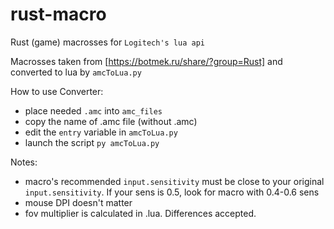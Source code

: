 # rust-macro
Rust (game) macrosses for `Logitech's lua api`

Macrosses taken from [https://botmek.ru/share/?group=Rust] and converted to lua by `amcToLua.py`

How to use Converter:
- place needed `.amc` into `amc_files`
- copy the name of .amc file (without .amc)
- edit the `entry` variable in `amcToLua.py`
- launch the script `py amcToLua.py`

Notes: 
- macro's recommended `input.sensitivity` must be close to your original `input.sensitivity`. If your sens is 0.5, look for macro with 0.4-0.6 sens
- mouse DPI doesn't matter
- fov multiplier is calculated in .lua. Differences accepted.
